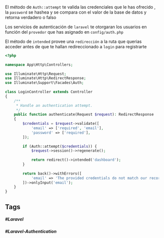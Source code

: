 
El método de `Auth::attempt` te valida las credenciales que le has ofrecido , la `password` se hashea y se compara con el valor de la base de datos y retorna verdadero o falso

Los servicios de autenticación de `laravel` te otorgaran los usuarios en función del `provedor` que has asignado en `config/auth.php`

El método de `intended` provee una `redirección` a la ruta que querias acceder antes de que te hallan redireccionado a `login` para registrarte


```php
<?php
 
namespace App\Http\Controllers;
 
use Illuminate\Http\Request;
use Illuminate\Http\RedirectResponse;
use Illuminate\Support\Facades\Auth;
 
class LoginController extends Controller
{
    /**
     * Handle an authentication attempt.
     */
    public function authenticate(Request $request): RedirectResponse
    {
        $credentials = $request->validate([
            'email' => ['required', 'email'],
            'password' => ['required'],
        ]);
 
        if (Auth::attempt($credentials)) {
            $request->session()->regenerate();
 
            return redirect()->intended('dashboard');
        }
 
        return back()->withErrors([
            'email' => 'The provided credentials do not match our records.',
        ])->onlyInput('email');
    }
}
```
## Tags

##### #Laravel
##### #Laravel-Authentication